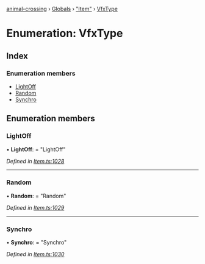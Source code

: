 [animal-crossing](../README.md) › [Globals](../globals.md) › ["Item"](../modules/_item_.md) › [VfxType](_item_.vfxtype.md)

# Enumeration: VfxType

## Index

### Enumeration members

* [LightOff](_item_.vfxtype.md#lightoff)
* [Random](_item_.vfxtype.md#random)
* [Synchro](_item_.vfxtype.md#synchro)

## Enumeration members

###  LightOff

• **LightOff**: = "LightOff"

*Defined in [Item.ts:1028](https://github.com/Norviah/animal-crossing/blob/fc7c924/module/types/Item.ts#L1028)*

___

###  Random

• **Random**: = "Random"

*Defined in [Item.ts:1029](https://github.com/Norviah/animal-crossing/blob/fc7c924/module/types/Item.ts#L1029)*

___

###  Synchro

• **Synchro**: = "Synchro"

*Defined in [Item.ts:1030](https://github.com/Norviah/animal-crossing/blob/fc7c924/module/types/Item.ts#L1030)*
